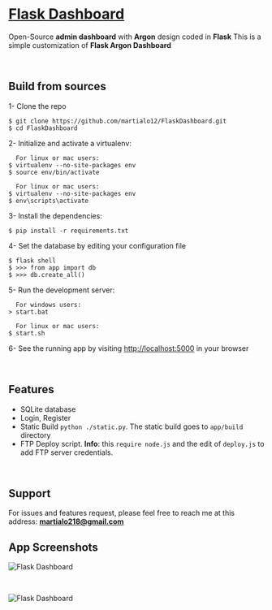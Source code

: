 # [Flask Dashboard]()

Open-Source **admin dashboard** with **Argon** design coded in **Flask**
This is a simple customization of **Flask Argon Dashboard**

<br />

## Build from sources

1- Clone the repo
  ```
  $ git clone https://github.com/martialo12/FlaskDashboard.git
  $ cd FlaskDashboard
  ```

2- Initialize and activate a virtualenv:
  ```
    For linux or mac users:
  $ virtualenv --no-site-packages env
  $ source env/bin/activate

    For linux or mac users:
  $ virtualenv --no-site-packages env
  $ env\scripts\activate
  ```

3- Install the dependencies:
  ```
  $ pip install -r requirements.txt
  ```

4- Set the database by editing your configuration file
  ```
  $ flask shell
  $ >>> from app import db
  $ >>> db.create_all()
  ```

5- Run the development server:
  ```
    For windows users:
  > start.bat

    For linux or mac users:
  $ start.sh
  ```

6- See the running app by visiting [http://localhost:5000](http://localhost:5000) in your browser

<br />

## Features

- SQLite database
- Login, Register
- Static Build `python ./static.py`. The static build goes to `app/build` directory 
- FTP Deploy script. **Info**: this `require node.js` and the edit of `deploy.js` to add FTP server credentials. 

<br />

## Support

For issues and features request, please feel free to reach me at this address: **martialo218@gmail.com**
<br />

## App Screenshots

![Flask Dashboard](https://github.com/app-generator/flask-argon-dashboard/blob/master/screenshots/flask-argon-dashboard-login.jpg)

<br />

![Flask Dashboard](https://github.com/app-generator/flask-argon-dashboard/blob/master/screenshots/flask-argon-dashboard-profile.jpg)

<br />

